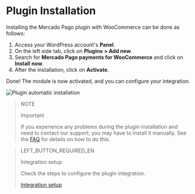 # Plugin Installation 

Installing the Mercado Pago plugin with WooCommerce can be done as follows:

1. Access your WordPress account's **Panel**.
2. On the left side tab, click on **Plugins** **> Add new**.
3. Search for **Mercado Pago payments for WooCommerce** and click on **Install** **now**.
4. After the installation, click on **Activate**.

Done! The module is now activated, and you can configure your integration.

![Plugin automatic installation](/images/woocomerce/en_plugin_installation_auto.gif)

> NOTE
>
> Important
>
> If you experience any problems during the plugin installation and need to contact our support, you may have to install it manually. See the [FAQ](https://www.mercadopago[FAKER][URL][DOMAIN]/developers/en/guides/plugins/woocommerce/faq) for details on how to do this.

> LEFT_BUTTON_REQUIRED_EN
>
> Integration setup
>
> Check the steps to configure the plugin integration.
>
> [Integration setup](https://www.mercadopago[FAKER][URL][DOMAIN]/developers/en/guides/plugins/woocommerce/integration)
